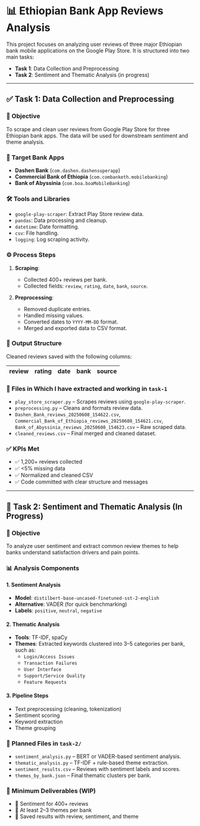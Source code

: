 # 📊 Ethiopian Bank App Reviews Analysis

This project focuses on analyzing user reviews of three major Ethiopian bank mobile applications on the Google Play Store. It is structured into two main tasks:

- **Task 1**: Data Collection and Preprocessing  
- **Task 2**: Sentiment and Thematic Analysis (in progress)

---

## ✅ Task 1: Data Collection and Preprocessing

### 🎯 Objective

To scrape and clean user reviews from Google Play Store for three Ethiopian bank apps. The data will be used for downstream sentiment and theme analysis.

### 🏦 Target Bank Apps

- **Dashen Bank** (`com.dashen.dashensuperapp`)
- **Commercial Bank of Ethiopia** (`com.combanketh.mobilebanking`)
- **Bank of Abyssinia** (`com.boa.boaMobileBanking`)

### 🛠️ Tools and Libraries

- `google-play-scraper`: Extract Play Store review data.
- `pandas`: Data processing and cleanup.
- `datetime`: Date formatting.
- `csv`: File handling.
- `logging`: Log scraping activity.

### ⚙️ Process Steps

1. **Scraping**:
   - Collected 400+ reviews per bank.
   - Collected fields: `review`, `rating`, `date`, `bank`, `source`.

2. **Preprocessing**:
   - Removed duplicate entries.
   - Handled missing values.
   - Converted dates to `YYYY-MM-DD` format.
   - Merged and exported data to CSV format.

### 🧾 Output Structure

Cleaned reviews saved with the following columns:

| review | rating | date | bank | source |
|--------|--------|------|------|--------|

### 📁 Files in Which I have extracted and working in `task-1`

- `play_store_scraper.py` – Scrapes reviews using `google-play-scraper`.
- `preprocessing.py` – Cleans and formats review data.
- `Dashen_Bank_reviews_20250608_154622.csv`, `Commercial_Bank_of_Ethiopia_reviews_20250608_154621.csv`, `Bank_of_Abyssinia_reviews_20250608_154623.csv` – Raw scraped data.
- `cleaned_reviews.csv` – Final merged and cleaned dataset.

### ✅ KPIs Met

- ✅ 1,200+ reviews collected
- ✅ <5% missing data
- ✅ Normalized and cleaned CSV
- ✅ Code committed with clear structure and messages

---

## 🚧 Task 2: Sentiment and Thematic Analysis (In Progress)

### 🎯 Objective

To analyze user sentiment and extract common review themes to help banks understand satisfaction drivers and pain points.

### 📊 Analysis Components

#### 1. Sentiment Analysis

- **Model**: `distilbert-base-uncased-finetuned-sst-2-english`
- **Alternative**: VADER (for quick benchmarking)
- **Labels**: `positive`, `neutral`, `negative`

#### 2. Thematic Analysis

- **Tools**: TF-IDF, spaCy
- **Themes**: Extracted keywords clustered into 3–5 categories per bank, such as:
  - `Login/Access Issues`
  - `Transaction Failures`
  - `User Interface`
  - `Support/Service Quality`
  - `Feature Requests`

#### 3. Pipeline Steps

- Text preprocessing (cleaning, tokenization)
- Sentiment scoring
- Keyword extraction
- Theme grouping

### 📁 Planned Files in `task-2/`

- `sentiment_analysis.py` – BERT or VADER-based sentiment analysis.
- `thematic_analysis.py` – TF-IDF + rule-based theme extraction.
- `sentiment_results.csv` – Reviews with sentiment labels and scores.
- `themes_by_bank.json` – Final thematic clusters per bank.

### 📝 Minimum Deliverables (WIP)

- 🔲 Sentiment for 400+ reviews
- 🔲 At least 2–3 themes per bank
- 🔲 Saved results with review, sentiment, and theme

